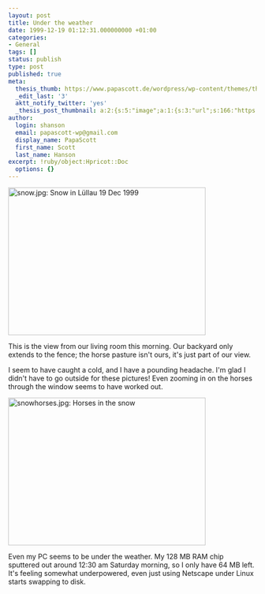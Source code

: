 ```yaml
---
layout: post
title: Under the weather
date: 1999-12-19 01:12:31.000000000 +01:00
categories:
- General
tags: []
status: publish
type: post
published: true
meta:
  thesis_thumb: https://www.papascott.de/wordpress/wp-content/themes/thesis_151/lib/scripts/thumb.php?w=100&h=100&zc=1&q=100&src=https://www.papascott.de/images/mausnews/snowhorses.jpg
  _edit_last: '3'
  aktt_notify_twitter: 'yes'
  _thesis_post_thumbnail: a:2:{s:5:"image";a:1:{s:3:"url";s:166:"https://www.papascott.de/wordpress/wp-content/themes/thesis_151/lib/scripts/thumb.php?w=100&h=100&zc=1&q=100&src=https://www.papascott.de/images/mausnews/snowhorses.jpg";}s:5:"frame";a:1:{s:2:"on";s:1:"1";}}
author:
  login: shanson
  email: papascott-wp@gmail.com
  display_name: PapaScott
  first_name: Scott
  last_name: Hanson
excerpt: !ruby/object:Hpricot::Doc
  options: {}
---
```

<p><img src="https://www.papascott.de/wordpress/wp-content/uploads/1999/12/snow.jpg" height="300" width="400" border="0" alt="snow.jpg: Snow in Lüllau 19 Dec 1999" /></p>
<p>This is the view from our living room this morning. Our backyard only extends to the fence; the horse pasture isn't ours, it's just part of our view.</p>
<p>I seem to have caught a cold, and I have a pounding headache. I'm glad I didn't have to go outside for these pictures! Even zooming in on the horses through the window seems to have worked out.</p>
<p><img src="https://www.papascott.de/wordpress/wp-content/uploads/1999/12/snowhorses.jpg" height="300" width="400" border="0" alt="snowhorses.jpg: Horses in the snow" /></p>
<p>Even my PC seems to be under the weather. My 128 MB RAM chip sputtered out around 12:30 am Saturday morning, so I only have 64 MB left. It's feeling somewhat underpowered, even just using Netscape under Linux starts swapping to disk.</p>
